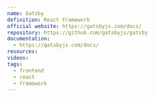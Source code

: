 ```yaml
---
name: Gatsby
definition: React Framework
official website: https://gatsbyjs.com/docs/
repository: https://github.com/gatsbyjs/gatsby
documentation:
  - https://gatsbyjs.com/docs/
resources: 
videos: 
tags:
  - frontend
  - react
  - framework
---
```

